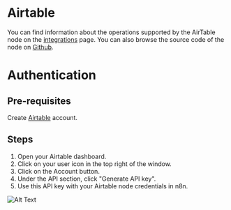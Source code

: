 # Airtable
You can find information about the operations supported by the AirTable node on the [integrations](https://n8n.io/integrations/n8n-nodes-base.airtable) page. You can also browse the source code of the node on [Github](https://github.com/n8n-io/n8n/tree/master/packages/nodes-base/nodes/Airtable).

# Authentication

## Pre-requisites

Create [Airtable](https://airtable.com/) account.

## Steps

1. Open your Airtable dashboard.
2. Click on your user icon in the top right of the window.
3. Click on the Account button. 
4. Under the API section, click "Generate API key".
5. Use this API key with your Airtable node credentials in n8n.


![Alt Text](https://i.imgur.com/w4a7lf8.gif) 




